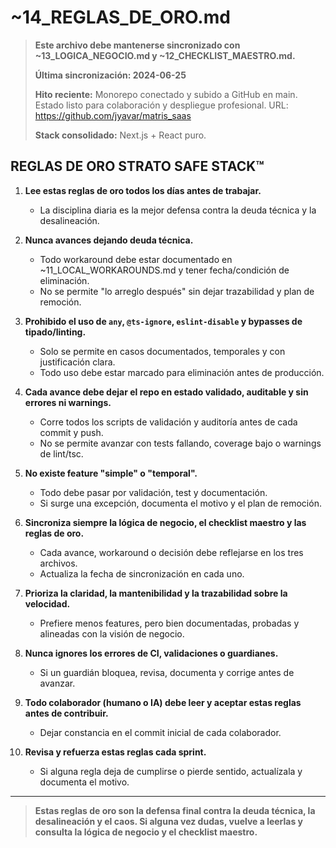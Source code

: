 # ~14_REGLAS_DE_ORO.md

> **Este archivo debe mantenerse sincronizado con ~13_LOGICA_NEGOCIO.md y ~12_CHECKLIST_MAESTRO.md.**
> 
> **Última sincronización: 2024-06-25**
> 
> **Hito reciente:** Monorepo conectado y subido a GitHub en main. Estado listo para colaboración y despliegue profesional. URL: https://github.com/jyavar/matris_saas
> 
> **Stack consolidado:** Next.js + React puro.

## REGLAS DE ORO STRATO SAFE STACK™

1. **Lee estas reglas de oro todos los días antes de trabajar.**
   - La disciplina diaria es la mejor defensa contra la deuda técnica y la desalineación.

2. **Nunca avances dejando deuda técnica.**
   - Todo workaround debe estar documentado en ~11_LOCAL_WORKAROUNDS.md y tener fecha/condición de eliminación.
   - No se permite "lo arreglo después" sin dejar trazabilidad y plan de remoción.

3. **Prohibido el uso de `any`, `@ts-ignore`, `eslint-disable` y bypasses de tipado/linting.**
   - Solo se permite en casos documentados, temporales y con justificación clara.
   - Todo uso debe estar marcado para eliminación antes de producción.

4. **Cada avance debe dejar el repo en estado validado, auditable y sin errores ni warnings.**
   - Corre todos los scripts de validación y auditoría antes de cada commit y push.
   - No se permite avanzar con tests fallando, coverage bajo o warnings de lint/tsc.

5. **No existe feature "simple" o "temporal".**
   - Todo debe pasar por validación, test y documentación.
   - Si surge una excepción, documenta el motivo y el plan de remoción.

6. **Sincroniza siempre la lógica de negocio, el checklist maestro y las reglas de oro.**
   - Cada avance, workaround o decisión debe reflejarse en los tres archivos.
   - Actualiza la fecha de sincronización en cada uno.

7. **Prioriza la claridad, la mantenibilidad y la trazabilidad sobre la velocidad.**
   - Prefiere menos features, pero bien documentadas, probadas y alineadas con la visión de negocio.

8. **Nunca ignores los errores de CI, validaciones o guardianes.**
   - Si un guardián bloquea, revisa, documenta y corrige antes de avanzar.

9. **Todo colaborador (humano o IA) debe leer y aceptar estas reglas antes de contribuir.**
   - Dejar constancia en el commit inicial de cada colaborador.

10. **Revisa y refuerza estas reglas cada sprint.**
    - Si alguna regla deja de cumplirse o pierde sentido, actualízala y documenta el motivo.

---

> **Estas reglas de oro son la defensa final contra la deuda técnica, la desalineación y el caos. Si alguna vez dudas, vuelve a leerlas y consulta la lógica de negocio y el checklist maestro.** 